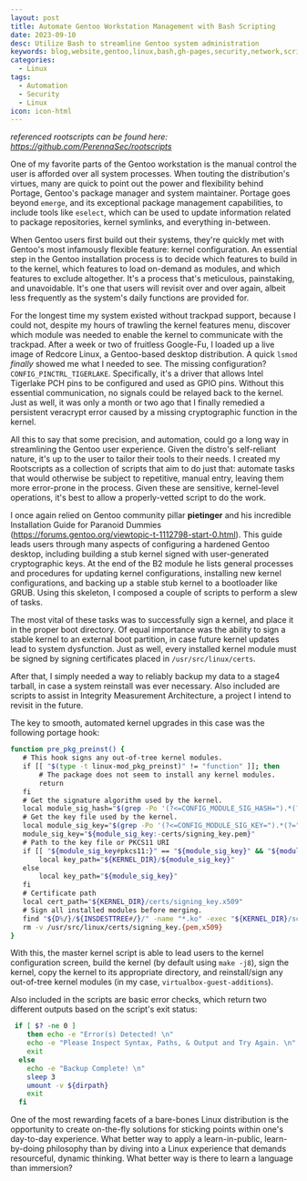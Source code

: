```yaml
---
layout: post
title: Automate Gentoo Workstation Management with Bash Scripting
date: 2023-09-10
desc: Utilize Bash to streamline Gentoo system administration
keywords: blog,website,gentoo,linux,bash,gh-pages,security,network,scripting,PerennaSec,automation
categories:
  - Linux
tags:
  - Automation
  - Security
  - Linux
icon: icon-html
---
```

*referenced rootscripts can be found here: https://github.com/PerennaSec/rootscripts*

One of my favorite parts of the Gentoo workstation is the manual control the user is afforded over all system processes. When touting the distribution's virtues, many are quick to point out the power and flexibility behind Portage, Gentoo's package manager and system maintainer. Portage goes beyond `emerge`, and its exceptional package management capabilities, to include tools like `eselect`, which can be used to update information related to package repositories, kernel symlinks, and everything in-between. 

When Gentoo users first build out their systems, they're quickly met with Gentoo's most infamously flexible feature: kernel configuration. An essential step in the Gentoo installation process is to decide which features to build in to the kernel, which features to load on-demand as modules, and which features to exclude altogether. It's a process that's meticulous, painstaking, and unavoidable. It's one that users will revisit over and over again, albeit less frequently as the system's daily functions are provided for. 

For the longest time my system existed without trackpad support, because I could not, despite my hours of trawling the kernel features menu, discover which module was needed to enable the kernel to communicate with the trackpad. After a week or two of fruitless Google-Fu, I loaded up a live image of Redcore Linux, a Gentoo-based desktop distribution. A quick `lsmod` *finally* showed me what I needed to see. The missing configuration? `CONFIG_PINCTRL_TIGERLAKE`. Specifically, it's a driver that allows Intel Tigerlake PCH pins to be configured and used as GPIO pins. Without this essential communication, no signals could be relayed back to the kernel. Just as well, it was only a month or two ago that I finally remedied a persistent veracrypt error caused by a missing cryptographic function in the kernel. 

All this to say that some precision, and automation, could go a long way in streamlining the Gentoo user experience. Given the distro's self-reliant nature, it's up to the user to tailor their tools to their needs. I created my Rootscripts as a collection of scripts that aim to do just that: automate tasks that would otherwise be subject to repetitive, manual entry, leaving them more error-prone in the process. Given these are sensitive, kernel-level operations, it's best to allow a properly-vetted script to do the work. 

I once again relied on Gentoo community pillar **pietinger** and his incredible Installation Guide for Paranoid Dummies (https://forums.gentoo.org/viewtopic-t-1112798-start-0.html). This guide leads users through many aspects of configuring a hardened Gentoo desktop, including building a stub kernel signed with user-generated cryptographic keys. At the end of the B2 module he lists general processes and procedures for updating kernel configurations, installing new kernel configurations, and backing up a stable stub kernel to a bootloader like GRUB. Using this skeleton, I composed a couple of scripts to perform a slew of tasks. 

The most vital of these tasks was to successfully sign a kernel, and place it in the proper boot directory. Of equal importance was the ability to sign a stable kernel to an external boot partition, in case future kernel updates lead to system dysfunction. Just as well, every installed kernel module must be signed by signing certificates placed in `/usr/src/linux/certs`. 

After that, I simply needed a way to reliably backup my data to a stage4 tarball, in case a system reinstall was ever necessary. Also included are scripts to assist in Integrity Measurement Architecture, a project I intend to revisit in the future. 

The key to smooth, automated kernel upgrades in this case was the following portage hook:
```sh 
function pre_pkg_preinst() {  
   # This hook signs any out-of-tree kernel modules.  
   if [[ "$(type -t linux-mod_pkg_preinst)" != "function" ]]; then  
       # The package does not seem to install any kernel modules.  
       return  
   fi  
   # Get the signature algorithm used by the kernel.  
   local module_sig_hash="$(grep -Po '(?<=CONFIG_MODULE_SIG_HASH=").*(?=")' "${KERNEL_DIR}/.config")"  
   # Get the key file used by the kernel.  
   local module_sig_key="$(grep -Po '(?<=CONFIG_MODULE_SIG_KEY=").*(?=")' "${KERNEL_DIR}/.config")"  
   module_sig_key="${module_sig_key:-certs/signing_key.pem}"  
   # Path to the key file or PKCS11 URI  
   if [[ "${module_sig_key#pkcs11:}" == "${module_sig_key}" && "${module_sig_key#/}" == "${module_sig_key}" ]]; then  
       local key_path="${KERNEL_DIR}/${module_sig_key}"  
   else  
       local key_path="${module_sig_key}"  
   fi  
   # Certificate path  
   local cert_path="${KERNEL_DIR}/certs/signing_key.x509"  
   # Sign all installed modules before merging.  
   find "${D%/}/${INSDESTTREE#/}/" -name "*.ko" -exec "${KERNEL_DIR}/scripts/sign-file" "${module_sig_hash}" "${key_path}" "${cert_path}" '{}' \;  
   rm -v /usr/src/linux/certs/signing_key.{pem,x509}  
}
```

With this, the master kernel script is able to lead users to the kernel configuration screen, build the kernel (by default using `make -j8`), sign the kernel, copy the kernel to its appropriate directory, and reinstall/sign any out-of-tree kernel modules (in my case, `virtualbox-guest-additions`). 

Also included in the scripts are basic error checks, which return two different outputs based on the script's exit status:

```sh
 if [ $? -ne 0 ]
    then echo -e "Error(s) Detected! \n"
    echo -e "Please Inspect Syntax, Paths, & Output and Try Again. \n"
    exit
  else
    echo -e "Backup Complete! \n"
    sleep 3
    umount -v ${dirpath}
    exit
  fi
```

One of the most rewarding facets of a bare-bones Linux distribution is the opportunity to create on-the-fly solutions for sticking points within one's day-to-day experience. What better way to apply a learn-in-public, learn-by-doing philosophy than by diving into a Linux experience that demands resourceful, dynamic thinking. What better way is there to learn a language than immersion?
